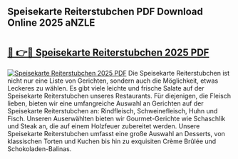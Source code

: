 ## Speisekarte Reiterstubchen PDF Download Online 2025 aNZLE

# <h2><a href="http://gc9nmc.nevu.top/?p=Speisekarte+Reiterstubchen">🔗 👉🔴 Speisekarte Reiterstubchen 2025 PDF</a></h2>

[![Speisekarte Reiterstubchen 2025 PDF](https://i.imgur.com/dBaPXMq.png)](http://gc9nmc.nevu.top/?p=Speisekarte+Reiterstubchen)
Die Speisekarte Reiterstubchen ist nicht nur eine Liste von Gerichten, sondern auch die Möglichkeit, etwas Leckeres zu wählen. Es gibt viele leichte und frische Salate auf der Speisekarte Reiterstubchen unseres Restaurants. Für diejenigen, die Fleisch lieben, bieten wir eine umfangreiche Auswahl an Gerichten auf der Speisekarte Reiterstubchen an: Rindfleisch, Schweinefleisch, Huhn und Fisch. Unseren Auserwählten bieten wir Gourmet-Gerichte wie Schaschlik und Steak an, die auf einem Holzfeuer zubereitet werden. Unsere Speisekarte Reiterstubchen umfasst eine große Auswahl an Desserts, von klassischen Torten und Kuchen bis hin zu exquisiten Crème Brûlée und Schokoladen-Balinas.
